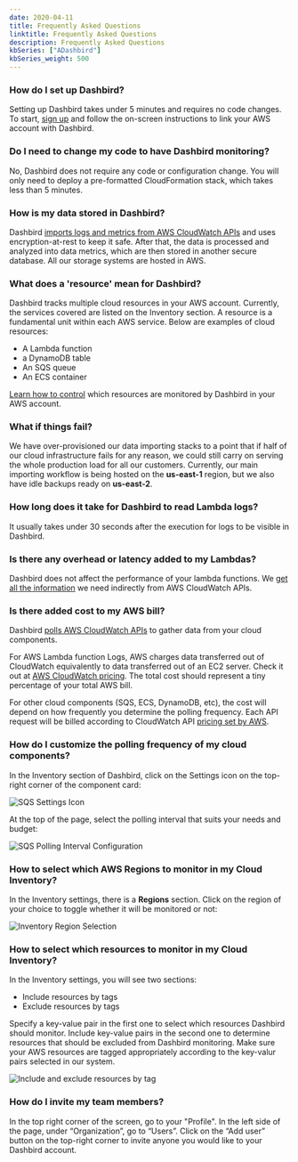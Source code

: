 ```yaml
---
date: 2020-04-11
title: Frequently Asked Questions
linktitle: Frequently Asked Questions
description: Frequently Asked Questions
kbSeries: ["ADashbird"]
kbSeries_weight: 500
---
```


### How do I set up Dashbird?

Setting up Dashbird takes under 5 minutes and requires no code changes. To start, <a href="https://dashbird.io/%23register&sa=D&ust=1567587525025000">sign up</a> and follow the on-screen instructions to link your AWS account with Dashbird.



### Do I need to change my code to have Dashbird monitoring?

No, Dashbird does not require any code or configuration change. You will only need to deploy a pre-formatted CloudFormation stack, which takes less than 5 minutes.



### How is my data stored in Dashbird?

Dashbird [imports logs and metrics from AWS CloudWatch APIs](dashbird/how-it-works) and uses encryption-at-rest to keep it safe. After that, the data is processed and analyzed into data metrics, which are then stored in another secure database. All our storage systems are hosted in AWS.



### What does a 'resource' mean for Dashbird?

Dashbird tracks multiple cloud resources in your AWS account. Currently, the services covered are listed on the Inventory section. A resource is a fundamental unit within each AWS service. Below are examples of cloud resources:

* A Lambda function
* a DynamoDB table
* An SQS queue
* An ECS container

[Learn how to control](#how-to-select-which-resources-to-monitor-in-my-cloud-inventory) which resources are monitored by Dashbird in your AWS account.



### What if things fail?

We have over-provisioned our data importing stacks to a point that if half of our cloud infrastructure fails for any reason, we could still carry on serving the whole production load for all our customers. Currently, our main importing workflow is being hosted on the **us-east-1** region, but we also have idle backups ready on **us-east-2**.



### How long does it take for Dashbird to read Lambda logs?

It usually takes under 30 seconds after the execution for logs to be visible in Dashbird.



### Is there any overhead or latency added to my Lambdas?

Dashbird does not affect the performance of your lambda functions. We [get all the information](dashbird/how-it-works) we need indirectly from AWS CloudWatch APIs.



### Is there added cost to my AWS bill?

Dashbird [polls AWS CloudWatch APIs](dashbird/how-it-works) to gather data from your cloud components.

For AWS Lambda function Logs, AWS charges data transferred out of CloudWatch equivalently to data transferred out of an EC2 server. Check it out at <a href="https://aws.amazon.com/cloudwatch/pricing/">AWS CloudWatch pricing</a>. The total cost should represent a tiny percentage of your total AWS bill.

For other cloud components (SQS, ECS, DynamoDB, etc), the cost will depend on how frequently you determine the polling frequency. Each API request will be billed according to CloudWatch API [pricing set by AWS](https://aws.amazon.com/cloudwatch/pricing/).



### How do I customize the polling frequency of my cloud components?

In the Inventory section of Dashbird, click on the Settings icon on the top-right corner of the component card:

![SQS Settings Icon](/images/docs/dashbird/faq/inventory-sqs-settings-icon.png "SQS Settings Icon")

At the top of the page, select the polling interval that suits your needs and budget:

![SQS Polling Interval Configuration](/images/docs/dashbird/faq/inventory-polling-interval-customization.png "SQS Polling Interval Configuration")



### How to select which AWS Regions to monitor in my Cloud Inventory?

In the Inventory settings, there is a **Regions** section. Click on the region of your choice to toggle whether it will be monitored or not:

![Inventory Region Selection](/images/docs/dashbird/faq/inventory-select-regions.png "Inventory Region Selection")



### How to select which resources to monitor in my Cloud Inventory?

In the Inventory settings, you will see two sections:

* Include resources by tags
* Exclude resources by tags

Specify a key-value pair in the first one to select which resources Dashbird should monitor. Include key-value pairs in the second one to determine resources that should be excluded from Dashbird monitoring. Make sure your AWS resources are tagged appropriately according to the key-valur pairs selected in our system.

![Include and exclude resources by tag](/images/docs/dashbird/faq/inventory-include-exclude-resources-by-tag-.png "Include and exclude resources by tag")



### How do I invite my team members?

In the top right corner of the screen, go to your "Profile". In the left side of the page, under “Organization”, go to “Users”. Click on the “Add user” button on the top-right corner to invite anyone you would like to your Dashbird account.
